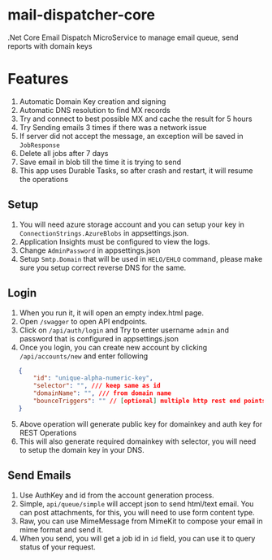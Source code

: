 # mail-dispatcher-core
.Net Core Email Dispatch MicroService to manage email queue, send reports with domain keys

# Features
1. Automatic Domain Key creation and signing
2. Automatic DNS resolution to find MX records
3. Try and connect to best possible MX and cache the result for 5 hours
4. Try Sending emails 3 times if there was a network issue
5. If server did not accept the message, an exception will be saved in `JobResponse`
6. Delete all jobs after 7 days
7. Save email in blob till the time it is trying to send
8. This app uses Durable Tasks, so after crash and restart, it will resume the operations

## Setup

1. You will need azure storage account and you can setup your key in `ConnectionStrings.AzureBlobs` in appsettings.json.
2. Application Insights must be configured to view the logs.
3. Change `AdminPassword` in appsettings.json
4. Setup `Smtp.Domain` that will be used in `HELO/EHLO` command, please make sure you setup correct reverse DNS for the same.

## Login

1. When you run it, it will open an empty index.html page.
2. Open `/swagger` to open API endpoints.
3. Click on `/api/auth/login` and Try to enter username `admin` and password that is configured in appsettings.json
4. Once you login, you can create new account by clicking `/api/accounts/new` and enter following 
```json
   {
       "id": "unique-alpha-numeric-key",
       "selector": "", /// keep same as id
       "domainName": "", /// from domain name
       "bounceTriggers": "" // [optional] multiple http rest end points for bounce notification separated by new line
   }
```
5. Above operation will generate public key for domainkey and auth key for REST Operations
6. This will also generate required domainkey with selector, you will need to setup the domain key in your DNS.

## Send Emails

1. Use AuthKey and id from the account generation process.
2. Simple, `api/queue/simple` will accept json to send html/text email. You can post attachments, for this, you will need to use form content type.
3. Raw, you can use MimeMessage from MimeKit to compose your email in mime format and send it.
4. When you send, you will get a job id in `id` field, you can use it to query status of your request.
